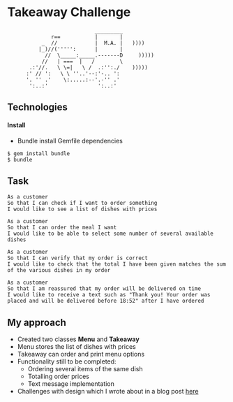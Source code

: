 Takeaway Challenge
==================
```
                            _________
              r==           |       |
           _  //            |  M.A. |   ))))
          |_)//(''''':      |       |
            //  \_____:_____.-------D     )))))
           //   | ===  |   /        \
       .:'//.   \ \=|   \ /  .:'':./    )))))
      :' // ':   \ \ ''..'--:'-.. ':
      '. '' .'    \:.....:--'.-'' .'
       ':..:'                ':..:'

 ```

Technologies
-------

#### Install

* Bundle install Gemfile dependencies

```
$ gem install bundle
$ bundle

```

Task
-----
```
As a customer
So that I can check if I want to order something
I would like to see a list of dishes with prices

As a customer
So that I can order the meal I want
I would like to be able to select some number of several available dishes

As a customer
So that I can verify that my order is correct
I would like to check that the total I have been given matches the sum of the various dishes in my order

As a customer
So that I am reassured that my order will be delivered on time
I would like to receive a text such as "Thank you! Your order was placed and will be delivered before 18:52" after I have ordered
```

My approach
-------

* Created two classes **Menu** and **Takeaway**
* Menu stores the list of dishes with prices
* Takeaway can order and print menu options
* Functionality still to be completed:
    - Ordering several items of the same dish
    - Totalling order prices
    - Text message implementation
* Challenges with design which I wrote about in a blog post [here](https://medium.com/@alexscotttonge/code-is-when-design-meets-the-harsh-light-of-dawn-53505d4e967)
